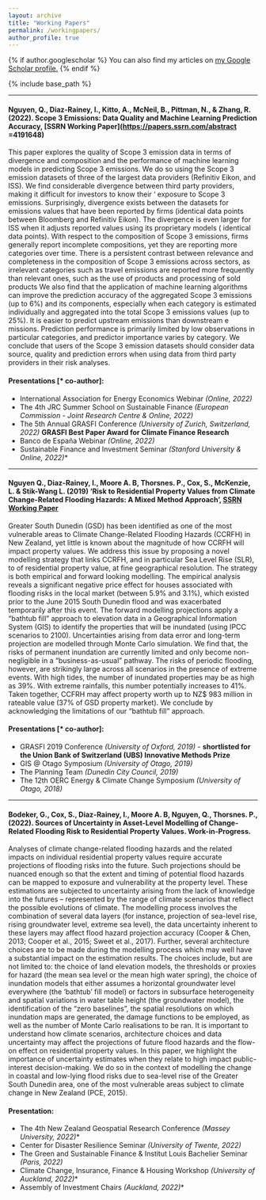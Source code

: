 ```yaml
---
layout: archive
title: "Working Papers"
permalink: /workingpapers/
author_profile: true
---
```



{% if author.googlescholar %}
  You can also find my articles on <u><a href="{{author.googlescholar}}">my Google Scholar profile</a>.</u>
{% endif %}

{% include base_path %}

____________________________________________________________________________________________________________________________________________________________________
#### Nguyen, Q., Diaz-Rainey, I., Kitto, A., McNeil, B., Pittman, N., & Zhang, R. (2022). Scope 3 Emissions: Data Quality and Machine Learning Prediction Accuracy, [SSRN Working Paper](https://papers.ssrn.com/abstract =4191648) ####

This paper explores the quality of Scope 3 emission data in terms of divergence and composition and the performance of machine learning models in predicting Scope 3 emissions. We do so using the Scope 3 emission datasets of three of the largest data providers (Refinitiv Eikon, and ISS). We find considerable divergence between third party providers, making it difficult for investors to know their ‘ exposure to Scope 3 emissions. Surprisingly, divergence exists between the datasets for emissions values that have been reported by firms (identical data points between Bloomberg and Refinitiv Eikon). The divergence is even larger for ISS when it adjusts reported values using its proprietary models ( identical data points). With respect to the composition of Scope 3 emissions, firms generally report incomplete compositions, yet they are reporting more categories over time. There is a persistent contrast between relevance and completeness in the composition of Scope 3 emissions across sectors, as irrelevant categories such as travel emissions are reported more frequently than relevant ones, such as the use of products and processing of sold products We also find that the application of machine learning algorithms can improve the prediction accuracy of the aggregated Scope 3 emissions (up to 6%) and its components, especially when each category is estimated individually and aggregated into the total Scope 3 emissions values (up to 25%). It is easier to predict upstream emissions than downstream e missions. Prediction performance is primarily limited by low observations in particular categories, and predictor importance varies by category. We conclude that users of the Scope 3 emission datasets should consider data source, quality and prediction errors when using data from third party providers in their risk analyses.

#### Presentations [\* co-author]: #### 
- International Association for Energy Economics Webinar *(Online, 2022)*
- The 4th JRC Summer School on Sustainable Finance *(European Commission - Joint Research Centre & Online, 2022)*
- The 5th Annual GRASFI Conference *(University of Zurich, Switzerland,  2022)* **GRASFI Best Paper Award for Climate Finance Research**
- Banco de España Webinar *(Online, 2022)*
- Sustainable Finance and Investment Seminar *(Stanford University & Online, 2022)*\*

____________________________________________________________________________________________________________________________________________________________________
#### Nguyen Q., Diaz-Rainey, I., Moore A. B, Thorsnes. P., Cox, S., McKenzie, L. & Stik-Wang L. (2019) ‘Risk to Residential Property Values from Climate Change-Related Flooding Hazards: A Mixed Method Approach’, [SSRN Working Paper](https://ssrn.com/abstract=3489445) ####

Greater South Dunedin (GSD) has been identified as one of the most vulnerable areas to Climate Change-Related Flooding Hazards (CCRFH) in New Zealand, yet little is known about the magnitude of how CCRFH will impact property values. We address this issue by proposing a novel modelling strategy that links CCRFH, and in particular Sea Level Rise (SLR), to of residential property value, at fine geographical resolution. The strategy is both empirical and forward looking modelling. The empirical analysis reveals a significant negative price effect for houses associated with flooding risks in the local market (between 5.9% and 3.1%), which existed prior to the June 2015 South Dunedin flood and was exacerbated temporarily after this event. The forward modelling projections apply a “bathtub fill” approach to elevation data in a Geographical Information System (GIS) to identify the properties that will be inundated (using IPCC scenarios to 2100). Uncertainties arising from data error and long-term projection are modelled through Monte Carlo simulation. We find that, the risks of permanent inundation are currently limited and only become non-negligible in a “business-as-usual” pathway. The risks of periodic flooding, however, are strikingly large across all scenarios in the presence of extreme events. With high tides, the number of inundated properties may be as high as 39%. With extreme rainfalls, this number potentially increases to 41%. Taken together, CCFRH may affect property worth up to NZ$ 983 million in rateable value (37% of GSD property market). We conclude by acknowledging the limitations of our “bathtub fill” approach.

#### Presentations [\* co-author]: ####
- GRASFI 2019 Conference *(University of Oxford, 2019)* - **shortlisted for the Union Bank of Switzerland (UBS) Innovative Methods Prize**
- GIS @ Otago Symposium *(University of Otago, 2019)* 
- The Planning Team *(Dunedin City Council, 2019)* 
- The 12th OERC Energy & Climate Change Symposium *(University of Otago, 2018)*   
 
____________________________________________________________________________________________________________________________________________________________________
#### Bodeker, G., Cox, S., Diaz-Rainey, I., Moore A. B, Nguyen, Q., Thorsnes. P., (2022). Sources of Uncertainty in Asset-Level Modelling of Change-Related Flooding Risk to Residential Property Values. Work-in-Progress. ####

Analyses of climate change-related flooding hazards and the related impacts on individual residential property values require accurate projections of flooding risks into the future. Such projections should be nuanced enough so that the extent and timing of potential flood hazards can be mapped to exposure and vulnerability at the property level. These estimations are subjected to uncertainty arising from the lack of knowledge into the futures – represented by the range of climate scenarios that reflect the possible evolutions of climate. The modelling process involves the combination of several data layers (for instance, projection of sea-level rise, rising groundwater level, extreme sea level), the data uncertainty inherent to these layers may affect flood hazard projection accuracy (Cooper & Chen, 2013; Cooper et al., 2015; Sweet et al., 2017). Further, several architecture choices are to be made during the modelling process which may well have a substantial impact on the estimation results. The choices include, but are not limited to:  the choice of land elevation models, the thresholds or proxies for hazard (the mean sea level or the mean high water spring),  the choice of inundation models that either assumes a horizontal groundwater level everywhere (the ‘bathtub’ fill model) or factors in subsurface heterogeneity and spatial variations in water table height (the groundwater model), the identification of the “zero baselines”, the spatial resolutions on which inundation maps are generated, the damage functions to be employed,  as well as  the number of Monte Carlo realisations to be ran. 
It is important to understand how climate scenarios, architecture choices and data uncertainty may affect the projections of future flood hazards and the flow-on effect on residential property values. In this paper, we highlight the importance of uncertainty estimates when they relate to high impact public-interest decision-making. We do so in the context of modelling the change in coastal and low-lying flood risks due to sea-level rise of the Greater South Dunedin area, one of the most vulnerable areas subject to climate change in New Zealand (PCE, 2015).

#### Presentation: ####
- The 4th New Zealand Geospatial Research Conference *(Massey University, 2022)*\*
- Center for Disaster Resilience Seminar *(University of Twente, 2022)* 
- The Green and Sustainable Finance & Institut Louis Bachelier Seminar *(Paris, 2022)*
- Climate Change, Insurance, Finance & Housing Workshop *(University of Auckland, 2022)*\*
- Assembly of Investment Chairs *(Auckland, 2022)*\* 




